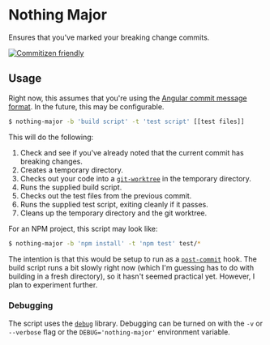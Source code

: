 # Nothing Major

Ensures that you've marked your breaking change commits.

[![Commitizen friendly](https://img.shields.io/badge/commitizen-friendly-brightgreen.svg)](http://commitizen.github.io/cz-cli/)

## Usage

Right now, this assumes that you're using the [Angular commit message format](https://github.com/angular/angular.js/blob/master/DEVELOPERS.md#commits). In the future, this may be configurable.

```sh
$ nothing-major -b 'build script' -t 'test script' [[test files]]
```

This will do the following:

1. Check and see if you've already noted that the current commit has breaking changes.
2. Creates a temporary directory.
3. Checks out your code into a [`git-worktree`](https://git-scm.com/docs/git-worktree) in the temporary directory.
4. Runs the supplied build script.
5. Checks out the test files from the previous commit.
6. Runs the supplied test script, exiting cleanly if it passes.
7. Cleans up the temporary directory and the git worktree.

For an NPM project, this script may look like:

```sh
$ nothing-major -b 'npm install' -t 'npm test' test/*
```

The intention is that this would be setup to run as a [`post-commit`](https://git-scm.com/docs/githooks#_post_commit) hook. The build script runs a bit slowly right now (which I'm guessing has to do with building in a fresh directory), so it hasn't seemed practical yet. However, I plan to experiment further.

### Debugging

The script uses the [`debug`](https://www.npmjs.com/package/debug) library. Debugging can be turned on with the `-v` or `--verbose` flag or the `DEBUG='nothing-major'` environment variable.